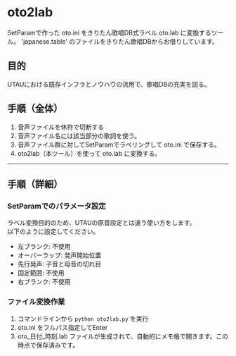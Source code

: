 # oto2lab

SetParamで作った oto.ini をきりたん歌唱DB式ラベル oto.lab に変換するツール。
'japanese.table' のファイルをきりたん歌唱DBからお借りしています。

## 目的

UTAUにおける既存インフラとノウハウの流用で、歌唱DBの充実を図る。

## 手順（全体）

1.  音声ファイルを休符で切断する
2.  音声ファイル名には該当部分の歌詞を使う。
3.  音声ファイル群に対してSetParamでラベリングして oto.ini で保存する。
4.  oto2lab（本ツール）を使って oto.lab に変換する。

* * *

## 手順（詳細）

### SetParamでのパラメータ設定

ラベル変換目的のため、UTAUの原音設定とは違う使い方をします。  
以下のように設定してください。

-   左ブランク: 不使用
-   オーバーラップ: 発声開始位置
-   先行発声: 子音と母音の切れ目
-   固定範囲: 不使用
-   右ブランク: 不使用

### ファイル変換作業

<!---実装目標
1. oto.ini を oto2lab.py にドラッグ&ドロップ。（ini, txt, lab対応）
2.  oto.iniをフルパス指定してEnter
3.  oto.ini と同じフォルダに oto_yyyyMMdd_hhmmss.lab ファイルが生成されます。
-->

1.  コマンドラインから `python oto2lab.py` を実行
2.  oto.ini をフルパス指定してEnter
3.  oto\_日付\_時刻.lab ファイルが生成されて、自動的にメモ帳で開きます。この時点で保存済みです。
